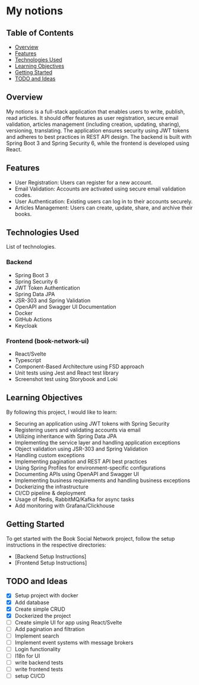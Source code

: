 # My notions

## Table of Contents
- [Overview](#overview)
- [Features](#features)
- [Technologies Used](#technologies-used)
- [Learning Objectives](#learning-objectives)
- [Getting Started](#getting-started)
- [TODO and Ideas](#note-and-ideas)

## Overview
My notions is a full-stack application that enables users to write, publish, read articles. It should offer features as user registration, secure email validation, articles management (including creation, updating, sharing), versioning, translating. The application ensures security using JWT tokens and adheres to best practices in REST API design. The backend is built with Spring Boot 3 and Spring Security 6, while the frontend is developed using React.

## Features
- User Registration: Users can register for a new account.
- Email Validation: Accounts are activated using secure email validation codes.
- User Authentication: Existing users can log in to their accounts securely.
- Articles Management: Users can create, update, share, and archive their books.

## Technologies Used
List of technologies.

### Backend

- Spring Boot 3
- Spring Security 6
- JWT Token Authentication
- Spring Data JPA
- JSR-303 and Spring Validation
- OpenAPI and Swagger UI Documentation
- Docker
- GitHub Actions
- Keycloak

### Frontend (book-network-ui)

- React/Svelte
- Typescript
- Component-Based Architecture using FSD approach
- Unit tests using Jest and React test library
- Screenshot test using Storybook and Loki

## Learning Objectives

By following this project, I would like to learn:

- Securing an application using JWT tokens with Spring Security
- Registering users and validating accounts via email
- Utilizing inheritance with Spring Data JPA
- Implementing the service layer and handling application exceptions
- Object validation using JSR-303 and Spring Validation
- Handling custom exceptions
- Implementing pagination and REST API best practices
- Using Spring Profiles for environment-specific configurations
- Documenting APIs using OpenAPI and Swagger UI
- Implementing business requirements and handling business exceptions
- Dockerizing the infrastructure
- CI/CD pipeline & deployment
- Usage of Redis, RabbitMQ/Kafka for async tasks
- Add monitoring with Grafana/Clickhouse

## Getting Started

To get started with the Book Social Network project, follow the setup instructions in the respective directories:

- [Backend Setup Instructions]
- [Frontend Setup Instructions]

## TODO and Ideas

- [x] Setup project with docker
- [x] Add database
- [x] Create simple CRUD
- [x] Dockerized the project
- [ ] Create simple UI for app using React/Svelte
- [ ] Add pagination and filtration
- [ ] Implement search
- [ ] Implement event systems with message brokers
- [ ] Login functionality
- [ ] I18n for UI
- [ ] write backend tests
- [ ] write frontend tests
- [ ] setup CI/CD
